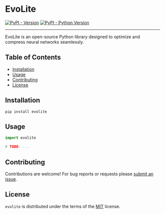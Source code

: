 # EvoLite

[![PyPI - Version](https://img.shields.io/pypi/v/evolite.svg)](https://pypi.org/project/evolite)
[![PyPI - Python Version](https://img.shields.io/pypi/pyversions/evolite.svg)](https://pypi.org/project/evolite)

---

EvoLite is an open-source Python library designed to optimize and compress neural networks seamlessly.

## Table of Contents

- [Installation](#installation)
- [Usage](#usage)
- [Contributing](#contributing)
- [License](#license)

## Installation

```console
pip install evolite
```

## Usage

```python
import evolite

# TODO: ...
```

## Contributing

Contributions are welcome! For bug reports or requests please [submit an issue](https://github.com/brunofaria1322/evolite/issues).

## License

`evolite` is distributed under the terms of the [MIT](https://spdx.org/licenses/MIT.html) license.
